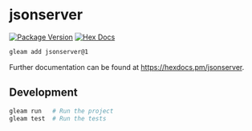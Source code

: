 # jsonserver

[![Package Version](https://img.shields.io/hexpm/v/jsonserver)](https://hex.pm/packages/jsonserver)
[![Hex Docs](https://img.shields.io/badge/hex-docs-ffaff3)](https://hexdocs.pm/jsonserver/)

```sh
gleam add jsonserver@1
```

Further documentation can be found at <https://hexdocs.pm/jsonserver>.

## Development

```sh
gleam run   # Run the project
gleam test  # Run the tests
```
